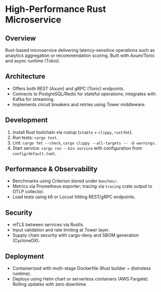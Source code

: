 # High-Performance Rust Microservice

## Overview
Rust-based microservice delivering latency-sensitive operations such as analytics aggregation or recommendation scoring. Built with Axum/Tonic and async runtime (Tokio).

## Architecture
- Offers both REST (Axum) and gRPC (Tonic) endpoints.
- Connects to PostgreSQL/Redis for stateful operations; integrates with Kafka for streaming.
- Implements circuit breakers and retries using Tower middleware.

## Development
1. Install Rust toolchain via rustup (`stable` + `clippy`, `rustfmt`).
2. Run tests: `cargo test`.
3. Lint: `cargo fmt --check`, `cargo clippy --all-targets -- -D warnings`.
4. Start service: `cargo run --bin service` with configuration from `config/default.toml`.

## Performance & Observability
- Benchmarks using Criterion stored under `benches/`.
- Metrics via Prometheus exporter; tracing via `tracing` crate output to OTLP collector.
- Load tests using k6 or Locust hitting REST/gRPC endpoints.

## Security
- mTLS between services via Rustls.
- Input validation and rate limiting at Tower layer.
- Supply chain security with cargo-deny and SBOM generation (CycloneDX).

## Deployment
- Containerized with multi-stage Dockerfile (Rust builder + distroless runtime).
- Deploys using Helm chart or serverless containers (AWS Fargate). Rolling updates with zero downtime.

